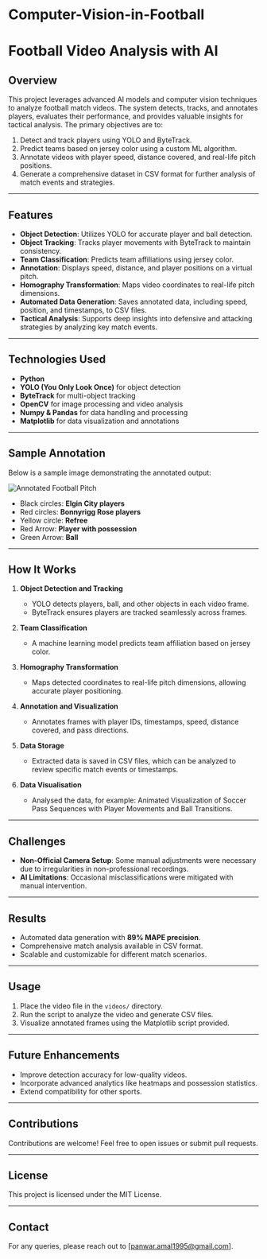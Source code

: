 # Computer-Vision-in-Football
# Football Video Analysis with AI

## Overview
This project leverages advanced AI models and computer vision techniques to analyze football match videos. The system detects, tracks, and annotates players, evaluates their performance, and provides valuable insights for tactical analysis. The primary objectives are to:

1. Detect and track players using YOLO and ByteTrack.
2. Predict teams based on jersey color using a custom ML algorithm.
3. Annotate videos with player speed, distance covered, and real-life pitch positions.
4. Generate a comprehensive dataset in CSV format for further analysis of match events and strategies.

---

## Features
- **Object Detection**: Utilizes YOLO for accurate player and ball detection.
- **Object Tracking**: Tracks player movements with ByteTrack to maintain consistency.
- **Team Classification**: Predicts team affiliations using jersey color.
- **Annotation**: Displays speed, distance, and player positions on a virtual pitch.
- **Homography Transformation**: Maps video coordinates to real-life pitch dimensions.
- **Automated Data Generation**: Saves annotated data, including speed, position, and timestamps, to CSV files.
- **Tactical Analysis**: Supports deep insights into defensive and attacking strategies by analyzing key match events.

---

## Technologies Used
- **Python**
- **YOLO (You Only Look Once)** for object detection
- **ByteTrack** for multi-object tracking
- **OpenCV** for image processing and video analysis
- **Numpy & Pandas** for data handling and processing
- **Matplotlib** for data visualization and annotations

---

## Sample Annotation
Below is a sample image demonstrating the annotated output:

![Annotated Football Pitch](Sample_annotated.png)

- Black circles: **Elgin City players**
- Red circles: **Bonnyrigg Rose players**
- Yellow circle: **Refree**
- Red Arrow: **Player with possession**
- Green Arrow: **Ball**
  

---

## How It Works
1. **Object Detection and Tracking**
   - YOLO detects players, ball, and other objects in each video frame.
   - ByteTrack ensures players are tracked seamlessly across frames.

2. **Team Classification**
   - A machine learning model predicts team affiliation based on jersey color.

3. **Homography Transformation**
   - Maps detected coordinates to real-life pitch dimensions, allowing accurate player positioning.

4. **Annotation and Visualization**
   - Annotates frames with player IDs, timestamps, speed, distance covered, and pass directions.

5. **Data Storage**
   - Extracted data is saved in CSV files, which can be analyzed to review specific match events or timestamps.

6. **Data Visualisation**
   - Analysed the data, for example: Animated Visualization of Soccer Pass Sequences with Player Movements and Ball Transitions.


---

## Challenges
- **Non-Official Camera Setup**: Some manual adjustments were necessary due to irregularities in non-professional recordings.
- **AI Limitations**: Occasional misclassifications were mitigated with manual intervention.

---

## Results
- Automated data generation with **89% MAPE precision**.
- Comprehensive match analysis available in CSV format.
- Scalable and customizable for different match scenarios.

---

## Usage
1. Place the video file in the `videos/` directory.
2. Run the script to analyze the video and generate CSV files.
3. Visualize annotated frames using the Matplotlib script provided.

---

## Future Enhancements
- Improve detection accuracy for low-quality videos.
- Incorporate advanced analytics like heatmaps and possession statistics.
- Extend compatibility for other sports.

---

## Contributions
Contributions are welcome! Feel free to open issues or submit pull requests.

---

## License
This project is licensed under the MIT License.

---

## Contact
For any queries, please reach out to [panwar.amal1995@gmail.com].


